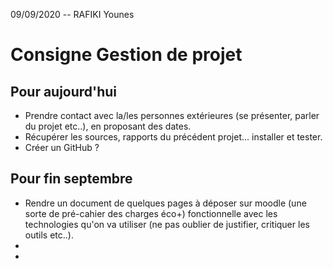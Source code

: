 09/09/2020 -- RAFIKI Younes
# Consigne Gestion de projet
## Pour aujourd'hui
- Prendre contact avec la/les personnes extérieures (se présenter, parler du projet etc..), en proposant des dates.
- Récupérer les sources, rapports du précédent projet... installer et tester.
- Créer un GitHub ?  

## Pour fin septembre
- Rendre un document de quelques pages à déposer sur moodle (une sorte de pré-cahier des charges éco+) fonctionnelle avec les technologies qu'on va utiliser (ne pas oublier de justifier, critiquer les outils etc..).
-
-
